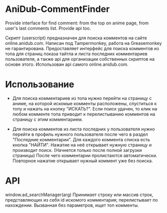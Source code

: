 # AniDub-CommentFinder
Provide interface for find comment: from the top on anime page, from user's last comments list. Provide api too.

Скрипт (userscript) предназначен для поиска комментов на сайте online.anidub.com. Написан под Tampermonkey, работа на Greasemonkey не гарантирована.
Предоставляет интерфейс для поиска комментов из топа для страниц показа тайтла и листа последних комментариев пользователя, а также api для организации собственных скриптов на основе этого.
Использован api самого online.anidub.com.

# Использование
+ Для поиска комментариев из топа нужно перейти на страницу с аниме, на которой искомые комменты расположены, спуститься к топу и нажать на кнопку "ИСКАТЬ?". Если поиск удачен, то клик на любом комменте топа приводит к перелистыванию комментов на страницу с этим комментарием.

+ Для поиска комментов из листа последних у пользователя нужно перейти в профиль нужного пользователя после чего в раздел "Последние комментарии". Для каждого коммента списка есть кнопка "НАЙТИ". Нажатие на неё открывает нужную страницу и производит поиск. (Начнется только после полной загрузки страницы) После чего комментарии пролистаются автоматически.
Повторное нажатие открывает нужный коммент уже без поиска.

# API

window.ad_searchManager(arg)
Принимает строку или массив строк, представляющих из себя id искомого комментария; перелистывает по нахождении. Вызванная без параметров, ищет топ комменты.